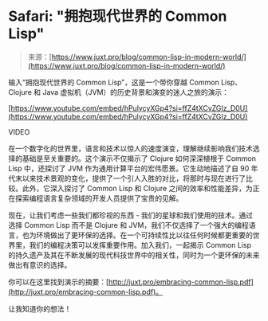 <!--yml

category: 未分类

date: 2024-05-27 15:04:58

-->

# Safari: "拥抱现代世界的 Common Lisp"

> 来源：[https://www.juxt.pro/blog/common-lisp-in-modern-world/](https://www.juxt.pro/blog/common-lisp-in-modern-world/)

输入“拥抱现代世界的 Common Lisp”，这是一个带你穿越 Common Lisp、Clojure 和 Java 虚拟机（JVM）的历史背景和演变的迷人之旅的演示：

[https://www.youtube.com/embed/hPulycyXGp4?si=ffZ4tXCvZGIz_D0U](https://www.youtube.com/embed/hPulycyXGp4?si=ffZ4tXCvZGIz_D0U)

VIDEO

在一个数字化的世界里，语言和技术以惊人的速度演变，理解继续影响我们技术选择的基础是至关重要的。这个演示不仅揭示了 Clojure 如何深深植根于 Common Lisp 中，还探讨了 JVM 作为通用计算平台的宏伟愿景。它生动地描述了自 90 年代末以来技术景观的变化，提供了一个引人入胜的对比，将那时与现在进行了比较。此外，它深入探讨了 Common Lisp 和 Clojure 之间的效率和性能差异，为正在探索编程语言复杂领域的开发人员提供了宝贵的见解。

现在，让我们考虑一些我们都珍视的东西 - 我们的星球和我们使用的技术。通过选择 Common Lisp 而不是 Clojure 和 JVM，我们不仅选择了一个强大的编程语言，也为环境做出了更环保的选择。在一个可持续性比以往任何时候都更重要的世界里，我们的编程决策可以发挥重要作用。加入我们，一起揭示 Common Lisp 的持久遗产及其在不断发展的现代科技世界中的相关性，同时为一个更环保的未来做出有意识的选择。

你可以在这里找到演示的摘要：[http://juxt.pro/embracing-common-lisp.pdf](http://juxt.pro/embracing-common-lisp.pdf)。

让我知道你的想法！
